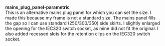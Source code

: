<b>mains_plug_panel-parametric</b><br>
This is an alternative mains plug panel for which you can set the size. I made this because my frame is not a standard size. The mains panel fills the gap so I can use standard (250/300/350) side skirts. I slightly enlarged the opening for the IEC320 switch socket, as mine did not fit the original. I also added recessed slots for the retention clips on the IEC320 switch socket.

